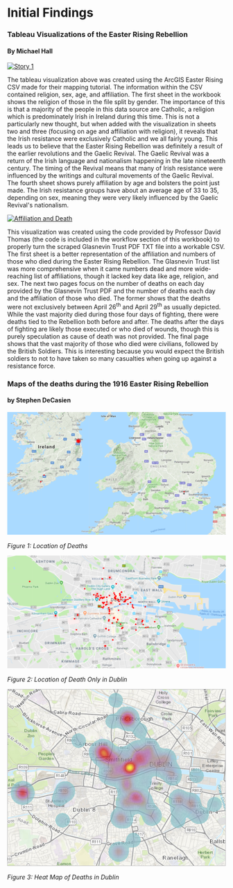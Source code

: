 # Initial Findings

### Tableau Visualizations of the Easter Rising Rebellion
#### By Michael Hall


<div class='tableauPlaceholder' id='viz1525038874304' style='position: relative'><noscript><a href='#'><img alt='Story 1 ' src='https:&#47;&#47;public.tableau.com&#47;static&#47;images&#47;Ir&#47;IrishEasterRising&#47;Story1&#47;1_rss.png' style='border: none' /></a></noscript><object class='tableauViz'  style='display:none;'><param name='host_url' value='https%3A%2F%2Fpublic.tableau.com%2F' /> <param name='embed_code_version' value='3' /> <param name='path' value='views&#47;IrishEasterRising&#47;Story1?:embed=y&amp;:display_count=y&amp;publish=yes' /> <param name='toolbar' value='yes' /><param name='static_image' value='https:&#47;&#47;public.tableau.com&#47;static&#47;images&#47;Ir&#47;IrishEasterRising&#47;Story1&#47;1.png' /> <param name='animate_transition' value='yes' /><param name='display_static_image' value='yes' /><param name='display_spinner' value='yes' /><param name='display_overlay' value='yes' /><param name='display_count' value='yes' /><param name='filter' value='publish=yes' /></object></div>                <script type='text/javascript'>                    var divElement = document.getElementById('viz1525038874304');                    var vizElement = divElement.getElementsByTagName('object')[0];                    vizElement.style.width='1016px';vizElement.style.height='991px';                    var scriptElement = document.createElement('script');                    scriptElement.src = 'https://public.tableau.com/javascripts/api/viz_v1.js';                    vizElement.parentNode.insertBefore(scriptElement, vizElement);                </script>


The tableau visualization above was created using the ArcGIS Easter Rising CSV made for their mapping tutorial. The information within the CSV contained religion, sex, age, and affiliation. The first sheet in the workbook shows the religion of those in the file split by gender. The importance of this is that a majority of the people in this data source are Catholic, a religion which is predominately Irish in Ireland during this time. This is not a particularly new thought, but when added with the visualization in sheets two and three (focusing on age and affiliation with religion), it reveals that the Irish resistance were exclusively Catholic and we all fairly young. This leads us to believe that the Easter Rising Rebellion was definitely a result of the earlier revolutions and the Gaelic Revival. The Gaelic Revival was a return of the Irish language and nationalism happening in the late nineteenth century. The timing of the Revival means that many of Irish resistance were influenced by the writings and cultural movements of the Gaelic Revival. The fourth sheet shows purely affiliation by age and bolsters the point just made. The Irish resistance groups have about an average age of 33 to 35, depending on sex, meaning they were very likely influenced by the Gaelic Revival's nationalism.

<div class='tableauPlaceholder' id='viz1525040549634' style='position: relative'><noscript><a href='#'><img alt='Affiliation and Death ' src='https:&#47;&#47;public.tableau.com&#47;static&#47;images&#47;Ea&#47;EasterRisingPartII&#47;Story1&#47;1_rss.png' style='border: none' /></a></noscript><object class='tableauViz'  style='display:none;'><param name='host_url' value='https%3A%2F%2Fpublic.tableau.com%2F' /> <param name='embed_code_version' value='3' /> <param name='site_root' value='' /><param name='name' value='EasterRisingPartII&#47;Story1' /><param name='tabs' value='no' /><param name='toolbar' value='yes' /><param name='static_image' value='https:&#47;&#47;public.tableau.com&#47;static&#47;images&#47;Ea&#47;EasterRisingPartII&#47;Story1&#47;1.png' /> <param name='animate_transition' value='yes' /><param name='display_static_image' value='yes' /><param name='display_spinner' value='yes' /><param name='display_overlay' value='yes' /><param name='display_count' value='yes' /><param name='filter' value='publish=yes' /></object></div>                <script type='text/javascript'>                    var divElement = document.getElementById('viz1525040549634');                    var vizElement = divElement.getElementsByTagName('object')[0];                    vizElement.style.width='1016px';vizElement.style.height='991px';                    var scriptElement = document.createElement('script');                    scriptElement.src = 'https://public.tableau.com/javascripts/api/viz_v1.js';                    vizElement.parentNode.insertBefore(scriptElement, vizElement);                </script>


This visualization was created using the code provided by Professor David Thomas (the code is included in the workflow section of this workbook) to properly turn the scraped Glasnevin Trust PDF TXT file into a workable CSV. The first sheet is a better representation of the affiliation and numbers of those who died during the Easter Rising Rebellion. The Glasnevin Trust list was more comprehensive when it came numbers dead and more wide-reaching list of affiliations, though it lacked key data like age, religion, and sex. The next two pages focus on the number of deaths on each day provided by the Glasnevin Trust PDF and the number of deaths each day and the affiliation of those who died. The former shows that the deaths were not exclusively between April 26<sup>th</sup> and April 29<sup>th</sup> as usually depicted. While the vast majority died during those four days of fighting, there were deaths tied to the Rebellion both before and after. The deaths after the days of fighting are likely those executed or who died of wounds, though this is purely speculation as cause of death was not provided. The final page shows that the vast majority of those who died were civilians, followed by the British Soldiers. This is interesting because you would expect the British soldiers to not to have taken so many casualties when going up against a resistance force.



### Maps of the deaths during the 1916 Easter Rising Rebellion
#### by Stephen DeCasien
![Places of deaths](docs\files\map1.png)

*Figure 1: Location of Deaths*

![Locations of deaths in Dublin](docs\files\map2.png)

*Figure 2: Location of Death Only in Dublin*

![Heat map of deaths](docs\files\map3.png)

*Figure 3: Heat Map of Deaths in Dublin*
